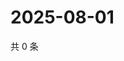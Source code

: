 # 2025-08-01

共 0 条

<!-- BEGIN ZHIHUQUESTIONS -->
<!-- 最后更新时间 Fri Aug 01 2025 22:14:45 GMT+0800 (China Standard Time) -->

<!-- END ZHIHUQUESTIONS -->
